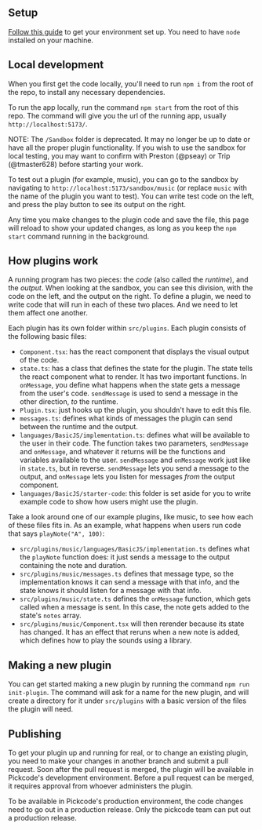 ## Setup

[Follow this guide](https://github.com/Stanford-PinCS/pincs-lessons-site/blob/main/README.md) to get your environment set up. You need to have `node` installed on your machine.

## Local development

When you first get the code locally, you'll need to run `npm i` from the root of the repo, to install any necessary dependencies.

To run the app locally, run the command `npm start` from the root of this repo. The command will give you the url of the running app, usually `http://localhost:5173/`.

NOTE: The `/Sandbox` folder is deprecated. It may no longer be up to date or have all the proper plugin functionality. If you wish to use the sandbox for local testing, you may want to confirm with Preston (@pseay) or Trip (@tmaster628) before starting your work.

To test out a plugin (for example, music), you can go to the sandbox by navigating to `http://localhost:5173/sandbox/music` (or replace `music` with the name of the plugin you want to test). You can write test code on the left, and press the play button to see its output on the right.

Any time you make changes to the plugin code and save the file, this page will reload to show your updated changes, as long as you keep the `npm start` command running in the background.

## How plugins work

A running program has two pieces: the _code_ (also called the _runtime_), and the _output_. When looking at the sandbox, you can see this division, with the code on the left, and the output on the right. To define a plugin, we need to write code that will run in each of these two places. And we need to let them affect one another.

Each plugin has its own folder within `src/plugins`. Each plugin consists of the following basic files:

-   `Component.tsx`: has the react component that displays the visual output of the code.
-   `state.ts`: has a class that defines the state for the plugin. The state tells the react component what to render. It has two important functions. In `onMessage`, you define what happens when the state gets a message from the user's code. `sendMessage` is used to send a message in the other direction, _to_ the runtime.
-   `Plugin.tsx`: just hooks up the plugin, you shouldn't have to edit this file.
-   `messages.ts`: defines what kinds of messages the plugin can send between the runtime and the output.
-   `languages/BasicJS/implementation.ts`: defines what will be available to the user in their code. The function takes two parameters, `sendMessage` and `onMessage`, and whatever it returns will be the functions and variables available to the user. `sendMessage` and `onMessage` work just like in `state.ts`, but in reverse. `sendMessage` lets you send a message to the output, and `onMessage` lets you listen for messages _from_ the output component.
-   `languages/BasicJS/starter-code`: this folder is set aside for you to write example code to show how users might use the plugin.

Take a look around one of our example plugins, like music, to see how each of these files fits in. As an example, what happens when users run code that says `playNote("A", 100)`:

-   `src/plugins/music/languages/BasicJS/implementation.ts` defines what the `playNote` function does: it just sends a message to the output containing the note and duration.
-   `src/plugins/music/messages.ts` defines that message type, so the implementation knows it can send a message with that info, and the state knows it should listen for a message with that info.
-   `src/plugins/music/state.ts` defines the `onMessage` function, which gets called when a message is sent. In this case, the note gets added to the state's `notes` array.
-   `src/plugins/music/Component.tsx` will then rerender because its state has changed. It has an effect that reruns when a new note is added, which defines how to play the sounds using a library.

## Making a new plugin

You can get started making a new plugin by running the command `npm run init-plugin`. The command will ask for a name for the new plugin, and will create a directory for it under `src/plugins` with a basic version of the files the plugin will need.

## Publishing

To get your plugin up and running for real, or to change an existing plugin, you need to make your changes in another branch and submit a pull request. Soon after the pull request is merged, the plugin will be available in Pickcode's development environment. Before a pull request can be merged, it requires approval from whoever administers the plugin.

To be available in Pickcode's production environment, the code changes need to go out in a production release. Only the pickcode team can put out a production release.
